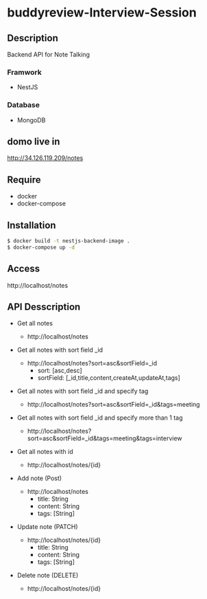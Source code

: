 # buddyreview-Interview-Session

## Description

Backend API for Note Talking

### Framwork
* NestJS

### Database
* MongoDB

## domo live in
http://34.126.119.209/notes



## Require

* docker
* docker-compose

## Installation

```bash
$ docker build -t nestjs-backend-image .
$ docker-compose up -d
```

## Access
http://localhost/notes


## API Desscription

* Get all notes
    * http://localhost/notes

* Get all notes with sort field _id
    * http://localhost/notes?sort=asc&sortField=_id
        * sort: [asc,desc]
        * sortField: [_id,title,content,createAt,updateAt,tags]

* Get all notes with sort field _id and specify tag
    * http://localhost/notes?sort=asc&sortField=_id&tags=meeting

* Get all notes with sort field _id and specify more than 1 tag
    * http://localhost/notes?sort=asc&sortField=_id&tags=meeting&tags=interview

* Get all notes with id
    * http://localhost/notes/{id} 

* Add note (Post)
    * http://localhost/notes
        * title: String
        * content: String
        * tags: [String]

* Update note (PATCH)
    * http://localhost/notes/{id}
        * title: String
        * content: String
        * tags: [String]

* Delete note (DELETE)
    * http://localhost/notes/{id}


